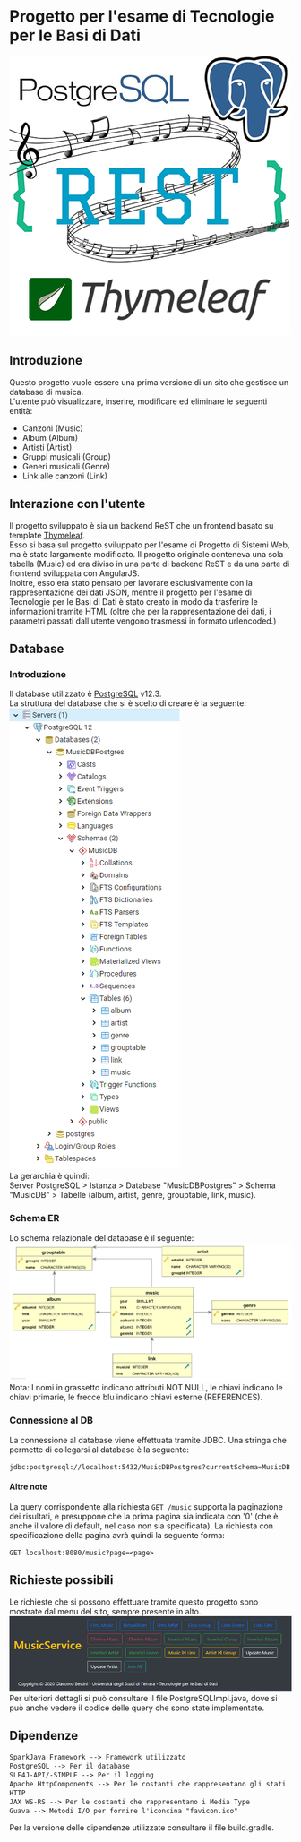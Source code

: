 # Progetto per l'esame di Tecnologie per le Basi di Dati
![](images/logo.png)

## Introduzione
Questo progetto vuole essere una prima versione di un sito che gestisce un database di musica. \
L'utente può visualizzare, inserire, modificare ed eliminare le seguenti entità:
- Canzoni (Music)
- Album (Album)
- Artisti (Artist)
- Gruppi musicali (Group)
- Generi musicali (Genre)
- Link alle canzoni (Link)
## Interazione con l'utente
Il progetto sviluppato è sia un backend ReST che un frontend basato su template [Thymeleaf](https://www.thymeleaf.org/). \
Esso si basa sul progetto sviluppato per l'esame di Progetto di Sistemi Web, ma è stato largamente
modificato. Il progetto originale conteneva una sola tabella (Music) ed era diviso in una parte di
backend ReST e da una parte di frontend sviluppata con AngularJS. \
Inoltre, esso era stato pensato per lavorare esclusivamente con la rappresentazione dei dati JSON,
mentre il progetto per l'esame di Tecnologie per le Basi di Dati è stato creato in modo da trasferire
le informazioni tramite HTML (oltre che per la rappresentazione dei dati, i parametri passati
dall'utente vengono trasmessi in formato urlencoded.)

## Database
### Introduzione
Il database utilizzato è [PostgreSQL](https://www.postgresql.org/) v12.3.\
La struttura del database che si è scelto di creare è la seguente: \
![](images/database.PNG) \
La gerarchia è quindi: \
Server PostgreSQL > Istanza > Database "MusicDBPostgres" > Schema "MusicDB" >
Tabelle (album, artist, genre, grouptable, link, music).
### Schema ER
Lo schema relazionale del database è il seguente: \
![](images/erd.png) \
Nota: I nomi in grassetto indicano attributi NOT NULL, le chiavi indicano le chiavi primarie,
le frecce blu indicano chiavi esterne (REFERENCES).
### Connessione al DB
La connessione al database viene effettuata tramite JDBC. Una stringa che permette di collegarsi
al database è la seguente:

    jdbc:postgresql://localhost:5432/MusicDBPostgres?currentSchema=MusicDB
#### Altre note
La query corrispondente alla richiesta <code>GET /music</code> supporta la paginazione dei risultati, e
presuppone che la prima pagina sia indicata con '0' (che è anche il valore di default, nel caso non sia
specificata). La richiesta con specificazione della pagina avrà quindi la seguente forma:

    GET localhost:8080/music?page=<page>

## Richieste possibili
Le richieste che si possono effettuare tramite questo progetto sono mostrate dal menu del sito,
sempre presente in alto.
![](images/screen.PNG) \
Per ulteriori dettagli si può consultare il file PostgreSQLImpl.java, dove si può anche vedere il
codice delle query che sono state implementate.

## Dipendenze

    SparkJava Framework --> Framework utilizzato
    PostgreSQL --> Per il database
    SLF4J-API/-SIMPLE --> Per il logging
    Apache HttpComponents --> Per le costanti che rappresentano gli stati HTTP
    JAX WS-RS --> Per le costanti che rappresentano i Media Type
    Guava --> Metodi I/O per fornire l'iconcina "favicon.ico"
    
Per la versione delle dipendenze utilizzate consultare il file build.gradle.
